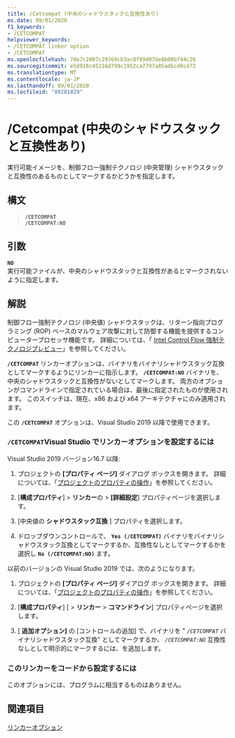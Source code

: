 ```yaml
---
title: /Cetcompat (中央のシャドウスタックと互換性あり)
ms.date: 09/01/2020
f1_keywords:
- /CETCOMPAT
helpviewer_keywords:
- /CETCOMPAT linker option
- /CETCOMPAT
ms.openlocfilehash: 7de7c2007c29769cb3ac8f89d07de8b00bf44c26
ms.sourcegitcommit: e58918c45316d799c1952ca7797a85adbcd0c472
ms.translationtype: MT
ms.contentlocale: ja-JP
ms.lasthandoff: 09/01/2020
ms.locfileid: "89281829"
---
```

# <a name="cetcompat-cet-shadow-stack-compatible"></a>/Cetcompat (中央のシャドウスタックと互換性あり)

実行可能イメージを、制御フロー強制テクノロジ (中央管理) シャドウスタックと互換性のあるものとしてマークするかどうかを指定します。

## <a name="syntax"></a>構文

> **`/CETCOMPAT`**\
> **`/CETCOMPAT:NO`**

## <a name="arguments"></a>引数

**`NO`**<br/>
実行可能ファイルが、中央のシャドウスタックと互換性があるとマークされないように指定します。

## <a name="remarks"></a>解説

制御フロー強制テクノロジ (中央値) シャドウスタックは、リターン指向プログラミング (ROP) ベースのマルウェア攻撃に対して防御する機能を提供するコンピュータープロセッサ機能です。 詳細については、「 [Intel Control Flow 強制テクノロジプレビュー](https://software.intel.com/sites/default/files/managed/4d/2a/control-flow-enforcement-technology-preview.pdf)」を参照してください。

**`/CETCOMPAT`** リンカーオプションは、バイナリをバイナリシャドウスタック互換としてマークするようにリンカーに指示します。 **`/CETCOMPAT:NO`** バイナリを、中央のシャドウスタックと互換性がないとしてマークします。 両方のオプションがコマンドラインで指定されている場合は、最後に指定されたものが使用されます。 このスイッチは、現在、x86 および x64 アーキテクチャにのみ適用されます。

この **`/CETCOMPAT`** オプションは、Visual Studio 2019 以降で使用できます。

### <a name="to-set-the-cetcompat-linker-option-in-visual-studio"></a>`/CETCOMPAT`Visual Studio でリンカーオプションを設定するには

Visual Studio 2019 バージョン16.7 以降:

1. プロジェクトの **[プロパティ ページ]** ダイアログ ボックスを開きます。 詳細については、「[プロジェクトのプロパティの操作](../working-with-project-properties.md)」を参照してください。

1. [**構成プロパティ**]  >  **リンカー**の  >  **[詳細設定**] プロパティページを選択します。

1. [中央値の **シャドウスタック互換** ] プロパティを選択します。

1. ドロップダウンコントロールで、 **`Yes (/CETCOMPAT)`** バイナリをバイナリシャドウスタック互換としてマークするか、互換性なしとしてマークするかを選択し **`No (/CETCOMPAT:NO)`** ます。

以前のバージョンの Visual Studio 2019 では、次のようになります。

1. プロジェクトの **[プロパティ ページ]** ダイアログ ボックスを開きます。 詳細については、「[プロジェクトのプロパティの操作](../working-with-project-properties.md)」を参照してください。

1. [**構成プロパティ**] [  >  **リンカー**  >  **コマンドライン**] プロパティページを選択します。

1. [ **追加オプション]** の [コントロールの追加] で、バイナリを " *`/CETCOMPAT`* バイナリシャドウスタック互換" としてマークするか、 *`/CETCOMPAT:NO`* 互換性なしとして明示的にマークするには、を追加します。

### <a name="to-set-this-linker-option-programmatically"></a>このリンカーをコードから設定するには

このオプションには、プログラムに相当するものはありません。

## <a name="see-also"></a>関連項目

[リンカーオプション](linker-options.md)
